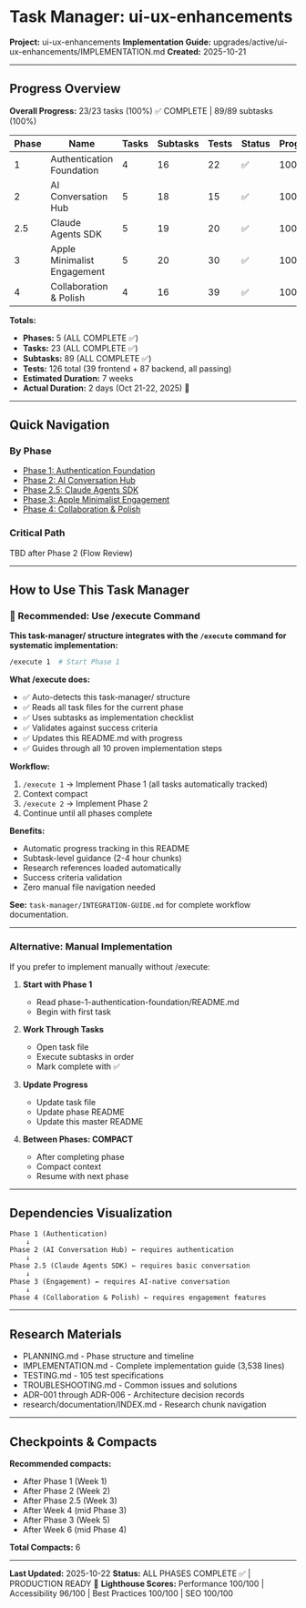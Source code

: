 # Task Manager: ui-ux-enhancements

**Project:** ui-ux-enhancements
**Implementation Guide:** upgrades/active/ui-ux-enhancements/IMPLEMENTATION.md
**Created:** 2025-10-21

---

## Progress Overview

**Overall Progress:** 23/23 tasks (100%) ✅ COMPLETE | 89/89 subtasks (100%)

| Phase | Name | Tasks | Subtasks | Tests | Status | Progress |
|-------|------|-------|----------|-------|--------|----------|
| 1 | Authentication Foundation | 4 | 16 | 22 | ✅ | 100% |
| 2 | AI Conversation Hub | 5 | 18 | 15 | ✅ | 100% |
| 2.5 | Claude Agents SDK | 5 | 19 | 20 | ✅ | 100% |
| 3 | Apple Minimalist Engagement | 5 | 20 | 30 | ✅ | 100% |
| 4 | Collaboration & Polish | 4 | 16 | 39 | ✅ | 100% |

**Totals:**
- **Phases:** 5 (ALL COMPLETE ✅)
- **Tasks:** 23 (ALL COMPLETE ✅)
- **Subtasks:** 89 (ALL COMPLETE ✅)
- **Tests:** 126 total (39 frontend + 87 backend, all passing)
- **Estimated Duration:** 7 weeks
- **Actual Duration:** 2 days (Oct 21-22, 2025) 🚀

---

## Quick Navigation

### By Phase
- [Phase 1: Authentication Foundation](phase-1-authentication-foundation/README.md)
- [Phase 2: AI Conversation Hub](phase-2-ai-conversation-hub/README.md)
- [Phase 2.5: Claude Agents SDK](phase-2.5-claude-agents-sdk/README.md)
- [Phase 3: Apple Minimalist Engagement](phase-3-apple-minimalist-engagement/README.md)
- [Phase 4: Collaboration & Polish](phase-4-collaboration-polish/README.md)

### Critical Path
TBD after Phase 2 (Flow Review)

---

## How to Use This Task Manager

### 🚀 Recommended: Use /execute Command

**This task-manager/ structure integrates with the `/execute` command for systematic implementation:**

```bash
/execute 1  # Start Phase 1
```

**What /execute does:**
- ✅ Auto-detects this task-manager/ structure
- ✅ Reads all task files for the current phase
- ✅ Uses subtasks as implementation checklist
- ✅ Validates against success criteria
- ✅ Updates this README.md with progress
- ✅ Guides through all 10 proven implementation steps

**Workflow:**
1. `/execute 1` → Implement Phase 1 (all tasks automatically tracked)
2. Context compact
3. `/execute 2` → Implement Phase 2
4. Continue until all phases complete

**Benefits:**
- Automatic progress tracking in this README
- Subtask-level guidance (2-4 hour chunks)
- Research references loaded automatically
- Success criteria validation
- Zero manual file navigation needed

**See:** `task-manager/INTEGRATION-GUIDE.md` for complete workflow documentation.

---

### Alternative: Manual Implementation

If you prefer to implement manually without /execute:

1. **Start with Phase 1**
   - Read phase-1-authentication-foundation/README.md
   - Begin with first task

2. **Work Through Tasks**
   - Open task file
   - Execute subtasks in order
   - Mark complete with ✅

3. **Update Progress**
   - Update task file
   - Update phase README
   - Update this master README

4. **Between Phases: COMPACT**
   - After completing phase
   - Compact context
   - Resume with next phase

---

## Dependencies Visualization

```
Phase 1 (Authentication)
    ↓
Phase 2 (AI Conversation Hub) ← requires authentication
    ↓
Phase 2.5 (Claude Agents SDK) ← requires basic conversation
    ↓
Phase 3 (Engagement) ← requires AI-native conversation
    ↓
Phase 4 (Collaboration & Polish) ← requires engagement features
```

---

## Research Materials

- PLANNING.md - Phase structure and timeline
- IMPLEMENTATION.md - Complete implementation guide (3,538 lines)
- TESTING.md - 105 test specifications
- TROUBLESHOOTING.md - Common issues and solutions
- ADR-001 through ADR-006 - Architecture decision records
- research/documentation/INDEX.md - Research chunk navigation

---

## Checkpoints & Compacts

**Recommended compacts:**
- After Phase 1 (Week 1)
- After Phase 2 (Week 2)
- After Phase 2.5 (Week 3)
- After Week 4 (mid Phase 3)
- After Phase 3 (Week 5)
- After Week 6 (mid Phase 4)

**Total Compacts:** 6

---

**Last Updated:** 2025-10-22
**Status:** ALL PHASES COMPLETE ✅ | PRODUCTION READY 🚀
**Lighthouse Scores:** Performance 100/100 | Accessibility 96/100 | Best Practices 100/100 | SEO 100/100
